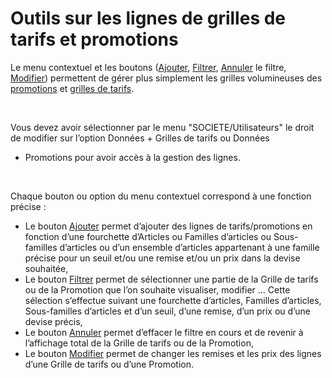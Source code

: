 # Outils sur les lignes de grilles de tarifs et promotions


Le menu contextuel et les boutons ([Ajouter](AjouterLignesGrillesTarifsPromotions.md), 
 [Filtrer](FiltrerLignesGrillesTarifsPromotions.md), [Annuler](AnnulerFiltreLignesGrillesTarifsPromotions.md) 
 le filtre, [Modifier](ModifierLignesGrillesTarifsPromotions.md)) 
 permettent de gérer plus simplement les grilles volumineuses des [promotions](../2/Promotion.md) 
 et [grilles de tarifs](../1/CreationGrilleTarifs.md).


 


Vous devez avoir sélectionner par le menu "SOCIETE/Utilisateurs" 
 le droit de modifier sur l’option Données + Grilles de tarifs ou Données 
 + Promotions pour avoir accès à la gestion des lignes.


 


Chaque bouton ou option du menu contextuel correspond à une fonction 
 précise :


* Le bouton [Ajouter](AjouterLignesGrillesTarifsPromotions.md) 
 permet d’ajouter des lignes de tarifs/promotions en fonction d’une 
 fourchette d’Articles ou Familles d’articles ou Sous-familles d’articles 
 ou d’un ensemble d’articles appartenant à une famille précise pour 
 un seuil et/ou une remise et/ou un prix dans la devise souhaitée,
* Le bouton [Filtrer](FiltrerLignesGrillesTarifsPromotions.md) 
 permet de sélectionner une partie de la Grille de tarifs ou de la 
 Promotion que l’on souhaite visualiser, modifier … Cette sélection 
 s’effectue suivant une fourchette d’articles, Familles d’articles, 
 Sous-familles d’articles et d’un seuil, d’une remise, d’un prix ou 
 d’une devise précis,
* Le bouton [Annuler](AnnulerFiltreLignesGrillesTarifsPromotions.md) 
 permet d’effacer le filtre en cours et de revenir à l’affichage total 
 de la Grille de tarifs ou de la Promotion,
* Le bouton [Modifier](ModifierLignesGrillesTarifsPromotions.md) 
 permet de changer les remises et les prix des lignes d’une Grille 
 de tarifs ou d’une Promotion.


